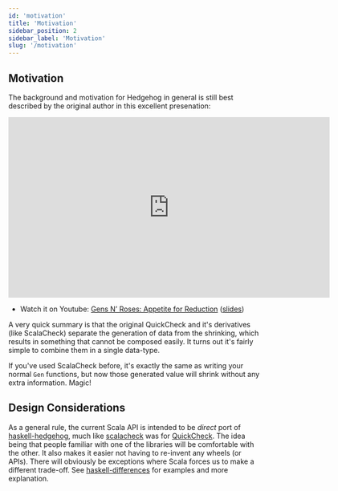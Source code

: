 ```yaml
---
id: 'motivation'
title: 'Motivation'
sidebar_position: 2
sidebar_label: 'Motivation'
slug: '/motivation'
---
```

## Motivation

The background and motivation for Hedgehog in general is still best described by the original
author in this excellent presenation:

<iframe width="640" height="360" src="https://www.youtube.com/embed/AIv_9T0xKEo" title="YouTube video player" frameborder="0" allow="accelerometer; autoplay; clipboard-write; encrypted-media; gyroscope; picture-in-picture" allowfullscreen></iframe>

- Watch it on Youtube: [Gens N’ Roses: Appetite for Reduction](https://www.youtube.com/watch?v=LfD0DHqpeVQ) ([slides](https://slides.yowconference.com/yowlambdajam2017/Stanley-GensNRoses.pdf))

A very quick summary is that the original QuickCheck and it's derivatives (like ScalaCheck)
separate the generation of data from the shrinking, which results in something that cannot be
composed easily. It turns out it's fairly simple to combine them in a single data-type.

If you've used ScalaCheck before, it's exactly the same as writing your normal `Gen` functions,
but now those generated value will shrink without any extra information. Magic!


## Design Considerations


As a general rule, the current Scala API is intended to be _direct_ port of
[haskell-hedgehog](https://github.com/hedgehogqa/haskell-hedgehog), much like
[scalacheck](https://github.com/typelevel/scalacheck) was for [QuickCheck](http://hackage.haskell.org/package/QuickCheck).
The idea being that people familiar with one of the libraries will be comfortable with the other.
It also makes it easier not having to re-invent any wheels (or APIs).
There will obviously be exceptions where Scala forces us to make a different trade-off.
See [haskell-differences](../guides/haskell-differences.md) for examples and more explanation.
